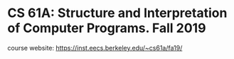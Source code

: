 # CS 61A: Structure and Interpretation of Computer Programs. Fall 2019

course website: https://inst.eecs.berkeley.edu/~cs61a/fa19/
